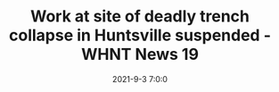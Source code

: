---
"title": "Work at site of deadly trench collapse in Huntsville suspended - WHNT News 19"
"date": "2021-9-3 7:0:0"
"feed_name": "GOOGLENEWSCONSTRUCTION"
"feed_website": "https://news.google.com/search?q=construction%2Bincident&hl=en-US&gl=US&ceid=US:en"
"feed_rss": "https://news.google.com/rss/search?q=construction%2Bincident&hl=en-US&gl=US&ceid=US:en"
"link": "https://whnt.com/news/work-at-site-of-deadly-trench-collapse-in-huntsville-suspended/"
"file": "_posts/2021-1-1-95dfec9153e0a91e8cc53b566b61cc51ab433c54.md"
"accident": "0"
"drilling": "0"
---